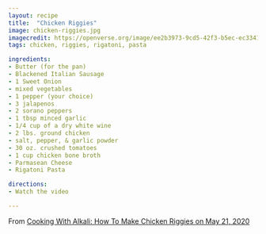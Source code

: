 ```yaml
---
layout: recipe
title:  "Chicken Riggies"
image: chicken-riggies.jpg
imagecredit: https://openverse.org/image/ee2b3973-9cd5-42f3-b5ec-ec3341636799
tags: chicken, riggies, rigatoni, pasta

ingredients:
- Butter (for the pan)
- Blackened Italian Sausage
- 1 Sweet Onion
- mixed vegetables
- 1 pepper (your choice)
- 3 jalapenos 
- 2 sorano peppers
- 1 tbsp minced garlic
- 1/4 cup of a dry white wine
- 2 lbs. ground chicken
- salt, pepper, & garlic powder
- 30 oz. crushed tomatoes
- 1 cup chicken bone broth
- Parmasean Cheese
- Rigatoni Pasta

directions:
- Watch the video

---
```


From [Cooking With Alkali: How To Make Chicken Riggies on May 21, 2020](https://www.youtube.com/watch?v=r7xkhGztEl0&list=PLQYPT6tB8lNZiHXGgc2kKrcj1FABFiiek&index=6&t=2s)
